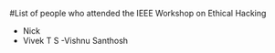 #List of people who attended the IEEE Workshop on Ethical Hacking

- Nick
- Vivek T S
-Vishnu Santhosh
